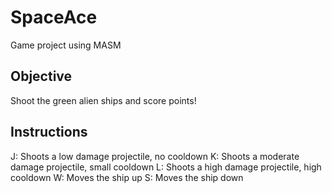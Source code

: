 # SpaceAce
Game project using MASM

## Objective
Shoot the green alien ships and score points!

## Instructions
J: Shoots a low damage projectile, no cooldown
K: Shoots a moderate damage projectile, small cooldown
L: Shoots a high damage projectile, high cooldown
W: Moves the ship up
S: Moves the ship down
